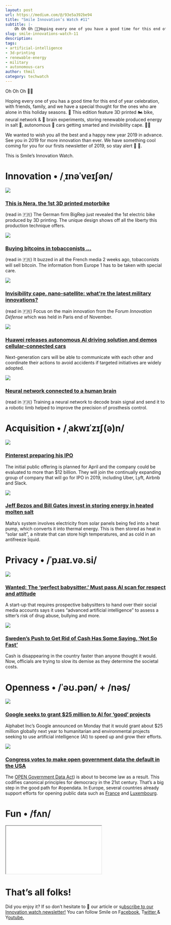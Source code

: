 ```yaml
---
layout: post
url: https://medium.com/@/93e5a392be94
title: "Smile Innovation’s Watch #11"
subtitle: |-
    Oh Oh Oh 🎅🏼Hoping every one of you have a good time for this end of year celebration, with friends, family, and we have a special though f
slug: smile-innovations-watch-11
description:
tags:
- artificial-intelligence
- 3d-printing
- renewable-energy
- military
- autonomous-cars
author: thmil
category: techwatch
---
```


Oh Oh Oh 🎅🏼

Hoping every one of you has a good time for this end of year celebration, with friends, family, and we have a special thought for the ones who are alone in this holiday seasons. 🤝 This edition feature 3D printed 🏍 bike, neural network & 🧠 brain experiments, storing renewable produced energy in salt 🧂, autonomous 🚗 cars getting smarted and invisibility cape. 🧙‍♂️

We wanted to wish you all the best and a happy new year 2019 in advance. See you in 2019 for more innovation than ever. We have something cool coming for you for our firsts newsletter of 2019, so stay alert 🎁 👀.

This is Smile’s Innovation Watch.

# Innovation • /ˌɪnəˈveɪʃən/

![](/assets/images/posts/0*nQte2GcXZtjo039a.jpg)

### [**This is Nera, the 1st 3D printed motorbike**](https://www.futura-sciences.com/tech/actualites/impression-3d-voici-nera-premiere-moto-electrique-imprimee-3d-50000059/?utm_campaign=Smile%20Innovation%27s%20Watch&utm_medium=email&utm_source=Revue%20newsletter)

(read in 🇫🇷) The German firm BigRep just revealed the 1st electric bike produced by 3D printing. The unique design shows off all the liberty this production technique offers.

![](/assets/images/posts/0*W7Bi6bNLL4_FuM3A.jpg)

### [**Buying bitcoins in tobacconists …**](https://www.generation-nt.com/bitcoin-bureau-tabac-achat-keplerk-actualite-1959637.html?utm_campaign=Smile%20Innovation%27s%20Watch&utm_medium=email&utm_source=Revue%20newsletter)

(read in 🇫🇷) It buzzed in all the French media 2 weeks ago, tobacconists will sell bitcoin. The information from Europe 1 has to be taken with special care.

![](/assets/images/posts/0*_biSZmbqNPgsA45n.jpg)

### [**Invisibility cape, nano-satellite: what're the latest military innovations?**](https://www.challenges.fr/entreprise/defense/forum-innovation-defense-des-pepites-militaires-a-decouvrir_627994?utm_campaign=Smile%20Innovation%27s%20Watch&utm_medium=email&utm_source=Revue%20newsletter)

(read in 🇫🇷) Focus on the main innovation from the Fo*rum Innovation Défense w*hich was held in Paris end of November.

![](/assets/images/posts/0*KX9cGMAwx_L4Sj9n.jpg)

### [**Huawei releases autonomous AI driving solution and demos cellular-connected cars**](https://venturebeat.com/2018/11/26/huawei-releases-autonomous-ai-driving-solution-and-demos-cellular-connected-cars/?utm_campaign=Smile%20Innovation%27s%20Watch&utm_medium=email&utm_source=Revue%20newsletter)

Next-generation cars will be able to communicate with each other and coordinate their actions to avoid accidents if targeted initiatives are widely adopted.

![](/assets/images/posts/0*Q-27jeM5hz7BHIlJ.png)

### [**Neural network connected to a human brain**](https://iatranshumanisme.com/2018/10/15/un-reseau-de-neurones-connecte-a-un-cerveau-humain/?utm_campaign=Smile%20Innovation%27s%20Watch&utm_medium=email&utm_source=Revue%20newsletter)

(read in 🇫🇷) Training a neural network to decode brain signal and send it to a robotic limb helped to improve the precision of prosthesis control.

# Acquisition • /ˌakwɪˈzɪʃ(ə)n/

![](/assets/images/posts/0*aitJ7YBZl_Q84J7o.jpg)

### [**Pinterest preparing his IPO**](https://www.businessinsider.fr/us/pinterest-is-preparing-itself-for-a-2019-ipo-2018-12?utm_campaign=Smile%20Innovation%27s%20Watch&utm_medium=email&utm_source=Revue%20newsletter)

The initial public offering is planned for April and the company could be evaluated to more than $12 billion. They will join the continually expanding group of company that will go for IPO in 2019, including Uber, Lyft, Airbnb and Slack.

![](/assets/images/posts/0*hwcdFbcpsrxIb0Qq.jpg)

### [**Jeff Bezos and Bill Gates invest in storing energy in heated molten salt**](https://www.telegraph.co.uk/technology/2018/12/19/google-spin-off-stores-energy-molten-salt-backed-jeff-bezos/?utm_campaign=Smile%20Innovation%27s%20Watch&utm_medium=email&utm_source=Revue%20newsletter)

Malta’s system involves electricity from solar panels being fed into a heat pump, which converts it into thermal energy. This is then stored as heat in “solar salt”, a nitrate that can store high temperatures, and as cold in an antifreeze liquid.

# Privacy • /ˈpɹaɪ.və.si/

![](/assets/images/posts/0*ZFnLdarZVcdQjeqU.jpg)

### [**Wanted: The ‘perfect babysitter.’ Must pass AI scan for respect and attitude**](https://www.washingtonpost.com/technology/2018/11/16/wanted-perfect-babysitter-must-pass-ai-scan-respect-attitude/?noredirect=on&utm_campaign=Smile%20Innovation%27s%20Watch&utm_medium=email&utm_source=Revue%20newsletter&utm_term=.bb83e9e2d190)

A start-up that requires prospective babysitters to hand over their social media accounts says it uses “advanced artificial intelligence” to assess a sitter’s risk of drug abuse, bullying and more.

![](/assets/images/posts/0*6lwu7kk5TVTdJzor.jpg)

### [**Sweden’s Push to Get Rid of Cash Has Some Saying, ‘Not So Fast’**](https://www.nytimes.com/2018/11/21/business/sweden-cashless-society.html?utm_campaign=Smile%20Innovation%27s%20Watch&utm_medium=email&utm_source=Revue%20newsletter)

Cash is disappearing in the country faster than anyone thought it would. Now, officials are trying to slow its demise as they determine the societal costs.

# Openness • /ˈəʊ.pən/ + /nəs/

![](/assets/images/posts/0*iJMxU2mljpWRnMGS.jpg)

### [**Google seeks to grant $25 million to AI for ‘good’ projects**](https://www.reuters.com/article/us-alphabet-google-aid/google-seeks-to-grant-20-million-to-ai-for-good-projects-idUSKCN1N32CW?feedName=technologyNews&feedType=RSS&utm_campaign=Smile%20Innovation%27s%20Watch&utm_medium=email&utm_source=Revue%20newsletter)

Alphabet Inc’s Google announced on Monday that it would grant about $25 million globally next year to humanitarian and environmental projects seeking to use artificial intelligence (AI) to speed up and grow their efforts.

![](/assets/images/posts/0*2HDqSvh7lhNEtA1M.jpg)

### [**Congress votes to make open government data the default in the USA**](https://e-pluribusunum.org/2018/12/21/congress-made-open-government-data-the-default-in-the-united-states/?utm_campaign=Smile%20Innovation%27s%20Watch&utm_medium=email&utm_source=Revue%20newsletter)

The [OPEN Government Data Act](https://www.datacoalition.org/open-government-data-act/)) is about to become law as a result. This codifies canonical principles for democracy in the 21st century. That’s a big step in the good path for #opendata. In Europe, several countries already support efforts for opening public data such as [France](https://www.data.gouv.fr/fr/) and [Luxembourg](http://data.public.lu).

# Fun • /fʌn/

<iframe src="/assets/images/posts/c05c75d17b740094f6eeffbbe9563457.html"></iframe>

# That’s all folks!

Did you enjoy it? If so don’t hesitate to 👏 our article or s[ubscribe to our Innovation watch newsletter!](http://eepurl.com/dM4NAM)
You can follow Smile on F[acebook,](https://www.facebook.com/smileopensource) T[witter ](https://www.twitter.com/GroupeSmile)& Y[outube.](http://www.youtube.com/user/SmileOpenSource)


